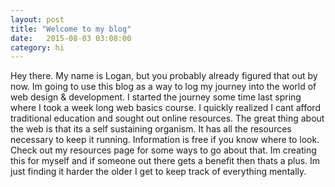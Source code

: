 ```yaml
---
layout: post
title: "Welcome to my blog"
date:   2015-08-03 03:08:00
category: hi
---
```


Hey there. My name is Logan, but you probably already figured that out by now. Im going to use this blog as a way to log my journey into the world of web design & development.
I started the journey some time last spring where I took a week long web basics course.  I quickly realized I cant afford traditional education and sought out online resources. The great thing about the web is that its a self sustaining organism. It has all the resources necessary to keep it running.
Information is free if you know where to look. Check out my resources page for some ways to go about that.
Im creating this for myself and if someone out there gets a benefit then thats a plus. Im just finding it harder the older I get to keep track of everything mentally.
